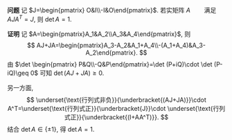 **问题** 记 $J=\begin{pmatrix} O&I\\-I&O\end{pmatrix}$. 若实矩阵 $A$　　 满足 $AJA^T=J$, 则 $\det A=1$. 

**证明** 记 $A=\begin{pmatrix}A_1&A_2\\A_3&A_4\end{pmatrix}$, 则 
$$
AJ+JA=\begin{pmatrix}A_3-A_2&A_1+A_4\\-(A_1+A_4)&A_3-A_2\end{pmatrix}. 
$$
由 $\det \begin{pmatrix} P&Q\\-Q&P\end{pmatrix}=\det (P+iQ)\cdot \det (P-iQ)\geq 0$ 可知 $\det (AJ+JA)\geq 0$. 

另一方面, 
$$
\underset{\text{行列式非负}}{\underbracket{(AJ+JA)}}\cdot A^T=\underset{\text{行列式正}}{\underbracket{J}}\cdot \underset{\text{行列式正}}{\underbracket{(I+AA^T)}}.
$$
结合 $\det A\in \{\pm 1\}$, 得 $\det A=1$. 